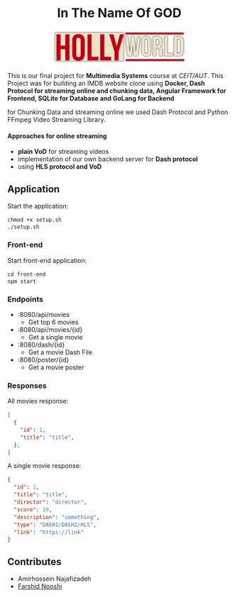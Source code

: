 <div align="center">
    <h1>In The Name Of GOD</h1>    
</div>

<p align="center">
    <img src="assets/logo.png" width="300" />
</p> 

This is our final project for **Multimedia Systems** course at _CEIT/AUT_.
This Project was for building an IMDB website clone using **Docker, Dash Protocol for streaming online and chunking data, Angular Framework for Frontend, SQLite for Database and GoLang for Backend**

for Chunking Data and streaming online we used Dash Protocol and Python FFmpeg Video Streaming Library.
#### Approaches for online streaming
* **plain VoD** for streaming videos 
* implementation of our own backend server for **Dash protocol**
* using **HLS protocol and VoD**


## Application
Start the application:
```console
chmod +x setup.sh 
./setup.sh
```

### Front-end
Start front-end application:
```console
cd front-end
npm start
```

### Endpoints
- :8080/api/movies
  - Get top 6 movies
- :8080/api/movies/{id}
  - Get a single movie
- :8080/dash/{id}
  - Get a movie Dash File
- :8080/poster/{id}
  - Get a movie poster

### Responses
All movies response:
```json
[
  {
    "id": 1,
    "title": "title",
  },
]
```

A single movie response:
```json
{
  "id": 1,
  "title": "title",
  "director": "director",
  "score": 10,
  "description": "something",
  "type": "DASH1/DASH2/HLS",
  "link": "https://link"
}
```

## Contributes
- Amirhossein Najafizadeh
- [Farshid Nooshi](https://farshidnooshi.github.io)

